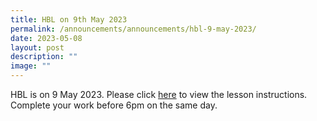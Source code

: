```yaml
---
title: HBL on 9th May 2023
permalink: /announcements/announcements/hbl-9-may-2023/
date: 2023-05-08
layout: post
description: ""
image: ""
---
```

HBL is on 9 May 2023. Please click [here](https://sites.google.com/crestsec.edu.sg/pdlpmicrosite/hbl/hbl-instructions) to view the lesson instructions. Complete your work before 6pm on the same day.